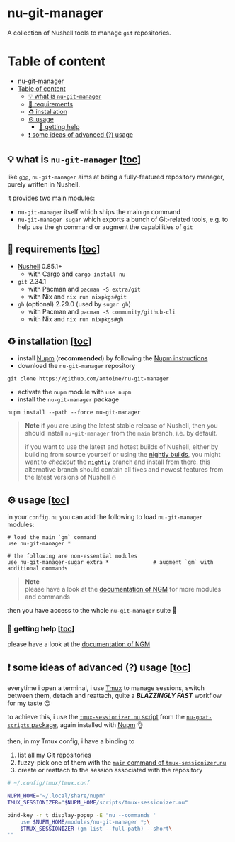 # nu-git-manager
A collection of Nushell tools to manage `git` repositories.

# Table of content
- [nu-git-manager](#nu-git-manager)
- [Table of content](#table-of-content)
  - [:bulb: what is `nu-git-manager`](#bulb-what-is-nu-git-manager-toc)
  - [:link: requirements](#link-requirements-toc)
  - [:recycle: installation](#recycle-installation-toc)
  - [:gear: usage](#gear-usage-toc)
    - [:pray: getting help](#pray-getting-help-toc)
  - [:exclamation: some ideas of advanced (?) usage](#exclamation-some-ideas-of-advanced--usage-toc)

## :bulb: what is `nu-git-manager` [[toc](#table-of-content)]
like [`ghq`](https://github.com/x-motemen/ghq), `nu-git-manager` aims at being a fully-featured
repository manager, purely written in Nushell.

it provides two main modules:
- `nu-git-manager` itself which ships the main `gm` command
- `nu-git-manager sugar` which exports a bunch of Git-related tools, e.g. to help use the `gh` command or augment the capabilities of `git`

## :link: requirements [[toc](#table-of-content)]
- [Nushell] 0.85.1+
    - with Cargo and `cargo install nu`
- `git` 2.34.1
    - with Pacman and `pacman -S extra/git`
    - with Nix and `nix run nixpkgs#git`
- `gh` (optional) 2.29.0 (used by `sugar gh`)
    - with Pacman and `pacman -S community/github-cli`
    - with Nix and `nix run nixpkgs#gh`

## :recycle: installation [[toc](#table-of-content)]
- install [Nupm] (**recommended**) by following the [Nupm instructions]
- download the `nu-git-manager` repository
```shell
git clone https://github.com/amtoine/nu-git-manager
```
- activate the `nupm` module with `use nupm`
- install the `nu-git-manager` package
```nushell
nupm install --path --force nu-git-manager
```

> **Note**
> if you are using the latest stable release of Nushell, then you should install `nu-git-manager`
> from the `main` branch, i.e. by default.
>
> if you want to use the latest and hotest builds of Nushell, either by building from source yourself
> or using the [nightly builds](https://github.com/nushell/nightly), you might want to _checkout_
> the [`nightly`](https://github.com/amtoine/nu-git-manager/tree/nightly) branch and install from
> there.
> this alternative branch should contain all fixes and newest features from the latest versions of
> Nushell :fire:

## :gear: usage [[toc](#table-of-content)]
in your `config.nu` you can add the following to load `nu-git-manager` modules:
```nu
# load the main `gm` command
use nu-git-manager *

# the following are non-essential modules
use nu-git-manager-sugar extra *              # augment `gm` with additional commands
```

> **Note**  
> please have a look at the [documentation of NGM](./docs/index.md) for more modules and commands

then you have access to the whole `nu-git-manager` suite :partying_face:

### :pray: getting help [[toc](#table-of-content)]
please have a look at the [documentation of NGM](./docs/index.md)

## :exclamation: some ideas of advanced (?) usage [[toc](#table-of-content)]
everytime i open a terminal, i use [Tmux] to manage sessions, switch between them, detach and reattach, quite a ***BLAZZINGLY FAST*** workflow for my taste :smirk:

to achieve this, i use the [`tmux-sessionizer.nu` script][`tmux-sessionizer.nu`] from the [`nu-goat-scripts` package][`nu-goat-scripts`], again installed with [Nupm] :ok_hand:

then, in my Tmux config, i have a binding to
1. list all my Git repositories
2. fuzzy-pick one of them with the [`main` command of `tmux-sessionizer.nu`][`tmux-sessionizer.nu`]
3. create or reattach to the session associated with the repository
```bash
# ~/.config/tmux/tmux.conf

NUPM_HOME="~/.local/share/nupm"
TMUX_SESSIONIZER="$NUPM_HOME/scripts/tmux-sessionizer.nu"

bind-key -r t display-popup -E "nu --commands '
    use $NUPM_HOME/modules/nu-git-manager *;\
    $TMUX_SESSIONIZER (gm list --full-path) --short\
'"
```

[Nushell]: https://github.com/nushell/nushell

[Nupm]: https://github.com/nushell/nupm
[Nupm instructions]: https://github.com/nushell/nupm#-installation

[Tmux]: https://github.com/tmux/tmux
[`tmux-sessionizer.nu`]: https://github.com/goatfiles/scripts/blob/main/nu_scripts/scripts/tmux-sessionizer.nu#L463
[`nu-goat-scripts`]: https://github.com/goatfiles/scripts/blob/main/nu_scripts/README.md#nu_scripts
